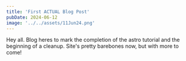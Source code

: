 ```yaml
---
title: 'First ACTUAL Blog Post'
pubDate: 2024-06-12
image: '../../assets/11Jun24.png'
---
```

Hey all. Blog heres to mark the completion of the astro tutorial and the beginning of a cleanup. 
Site's pretty barebones now, but with more to come!